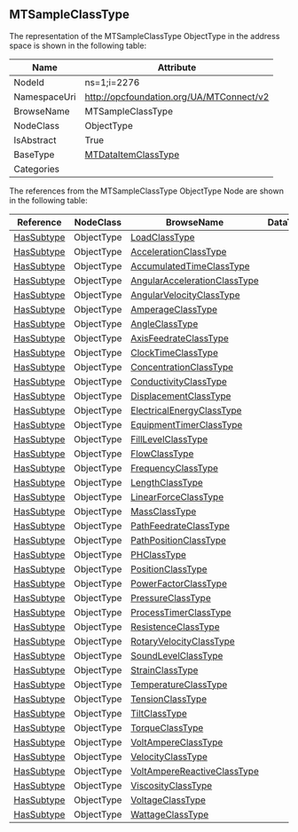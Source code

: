 <!-- objecttype -->
## MTSampleClassType
  
<!-- end of text -->
The representation of the MTSampleClassType ObjectType in the address space is shown in the following table:  

|Name|Attribute|
|---|---|
|NodeId|ns=1;i=2276|
|NamespaceUri|http://opcfoundation.org/UA/MTConnect/v2|
|BrowseName|MTSampleClassType|
|NodeClass|ObjectType|
|IsAbstract|True|
|BaseType|[MTDataItemClassType](../../ObjectTypes/MTDataItemClassType/readme.md)|
|Categories||

The references from the MTSampleClassType ObjectType Node are shown in the following table:  

|Reference|NodeClass|BrowseName|DataType|TypeDefinition|ModellingRule|
|---|---|---|---|---|---|
|[HasSubtype](../../../Core/Part3/ReferenceTypes/HasSubtype/readme.md)|ObjectType|[LoadClassType](#LoadClassType)||||
|[HasSubtype](../../../Core/Part3/ReferenceTypes/HasSubtype/readme.md)|ObjectType|[AccelerationClassType](#AccelerationClassType)||||
|[HasSubtype](../../../Core/Part3/ReferenceTypes/HasSubtype/readme.md)|ObjectType|[AccumulatedTimeClassType](#AccumulatedTimeClassType)||||
|[HasSubtype](../../../Core/Part3/ReferenceTypes/HasSubtype/readme.md)|ObjectType|[AngularAccelerationClassType](#AngularAccelerationClassType)||||
|[HasSubtype](../../../Core/Part3/ReferenceTypes/HasSubtype/readme.md)|ObjectType|[AngularVelocityClassType](#AngularVelocityClassType)||||
|[HasSubtype](../../../Core/Part3/ReferenceTypes/HasSubtype/readme.md)|ObjectType|[AmperageClassType](#AmperageClassType)||||
|[HasSubtype](../../../Core/Part3/ReferenceTypes/HasSubtype/readme.md)|ObjectType|[AngleClassType](#AngleClassType)||||
|[HasSubtype](../../../Core/Part3/ReferenceTypes/HasSubtype/readme.md)|ObjectType|[AxisFeedrateClassType](#AxisFeedrateClassType)||||
|[HasSubtype](../../../Core/Part3/ReferenceTypes/HasSubtype/readme.md)|ObjectType|[ClockTimeClassType](#ClockTimeClassType)||||
|[HasSubtype](../../../Core/Part3/ReferenceTypes/HasSubtype/readme.md)|ObjectType|[ConcentrationClassType](#ConcentrationClassType)||||
|[HasSubtype](../../../Core/Part3/ReferenceTypes/HasSubtype/readme.md)|ObjectType|[ConductivityClassType](#ConductivityClassType)||||
|[HasSubtype](../../../Core/Part3/ReferenceTypes/HasSubtype/readme.md)|ObjectType|[DisplacementClassType](#DisplacementClassType)||||
|[HasSubtype](../../../Core/Part3/ReferenceTypes/HasSubtype/readme.md)|ObjectType|[ElectricalEnergyClassType](#ElectricalEnergyClassType)||||
|[HasSubtype](../../../Core/Part3/ReferenceTypes/HasSubtype/readme.md)|ObjectType|[EquipmentTimerClassType](#EquipmentTimerClassType)||||
|[HasSubtype](../../../Core/Part3/ReferenceTypes/HasSubtype/readme.md)|ObjectType|[FillLevelClassType](#FillLevelClassType)||||
|[HasSubtype](../../../Core/Part3/ReferenceTypes/HasSubtype/readme.md)|ObjectType|[FlowClassType](#FlowClassType)||||
|[HasSubtype](../../../Core/Part3/ReferenceTypes/HasSubtype/readme.md)|ObjectType|[FrequencyClassType](#FrequencyClassType)||||
|[HasSubtype](../../../Core/Part3/ReferenceTypes/HasSubtype/readme.md)|ObjectType|[LengthClassType](#LengthClassType)||||
|[HasSubtype](../../../Core/Part3/ReferenceTypes/HasSubtype/readme.md)|ObjectType|[LinearForceClassType](#LinearForceClassType)||||
|[HasSubtype](../../../Core/Part3/ReferenceTypes/HasSubtype/readme.md)|ObjectType|[MassClassType](#MassClassType)||||
|[HasSubtype](../../../Core/Part3/ReferenceTypes/HasSubtype/readme.md)|ObjectType|[PathFeedrateClassType](#PathFeedrateClassType)||||
|[HasSubtype](../../../Core/Part3/ReferenceTypes/HasSubtype/readme.md)|ObjectType|[PathPositionClassType](#PathPositionClassType)||||
|[HasSubtype](../../../Core/Part3/ReferenceTypes/HasSubtype/readme.md)|ObjectType|[PHClassType](#PHClassType)||||
|[HasSubtype](../../../Core/Part3/ReferenceTypes/HasSubtype/readme.md)|ObjectType|[PositionClassType](#PositionClassType)||||
|[HasSubtype](../../../Core/Part3/ReferenceTypes/HasSubtype/readme.md)|ObjectType|[PowerFactorClassType](#PowerFactorClassType)||||
|[HasSubtype](../../../Core/Part3/ReferenceTypes/HasSubtype/readme.md)|ObjectType|[PressureClassType](#PressureClassType)||||
|[HasSubtype](../../../Core/Part3/ReferenceTypes/HasSubtype/readme.md)|ObjectType|[ProcessTimerClassType](#ProcessTimerClassType)||||
|[HasSubtype](../../../Core/Part3/ReferenceTypes/HasSubtype/readme.md)|ObjectType|[ResistenceClassType](#ResistenceClassType)||||
|[HasSubtype](../../../Core/Part3/ReferenceTypes/HasSubtype/readme.md)|ObjectType|[RotaryVelocityClassType](#RotaryVelocityClassType)||||
|[HasSubtype](../../../Core/Part3/ReferenceTypes/HasSubtype/readme.md)|ObjectType|[SoundLevelClassType](#SoundLevelClassType)||||
|[HasSubtype](../../../Core/Part3/ReferenceTypes/HasSubtype/readme.md)|ObjectType|[StrainClassType](#StrainClassType)||||
|[HasSubtype](../../../Core/Part3/ReferenceTypes/HasSubtype/readme.md)|ObjectType|[TemperatureClassType](#TemperatureClassType)||||
|[HasSubtype](../../../Core/Part3/ReferenceTypes/HasSubtype/readme.md)|ObjectType|[TensionClassType](#TensionClassType)||||
|[HasSubtype](../../../Core/Part3/ReferenceTypes/HasSubtype/readme.md)|ObjectType|[TiltClassType](#TiltClassType)||||
|[HasSubtype](../../../Core/Part3/ReferenceTypes/HasSubtype/readme.md)|ObjectType|[TorqueClassType](#TorqueClassType)||||
|[HasSubtype](../../../Core/Part3/ReferenceTypes/HasSubtype/readme.md)|ObjectType|[VoltAmpereClassType](#VoltAmpereClassType)||||
|[HasSubtype](../../../Core/Part3/ReferenceTypes/HasSubtype/readme.md)|ObjectType|[VelocityClassType](#VelocityClassType)||||
|[HasSubtype](../../../Core/Part3/ReferenceTypes/HasSubtype/readme.md)|ObjectType|[VoltAmpereReactiveClassType](#VoltAmpereReactiveClassType)||||
|[HasSubtype](../../../Core/Part3/ReferenceTypes/HasSubtype/readme.md)|ObjectType|[ViscosityClassType](#ViscosityClassType)||||
|[HasSubtype](../../../Core/Part3/ReferenceTypes/HasSubtype/readme.md)|ObjectType|[VoltageClassType](#VoltageClassType)||||
|[HasSubtype](../../../Core/Part3/ReferenceTypes/HasSubtype/readme.md)|ObjectType|[WattageClassType](#WattageClassType)||||



